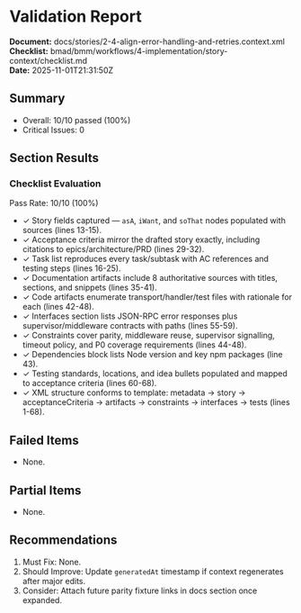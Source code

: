 # Validation Report

**Document:** docs/stories/2-4-align-error-handling-and-retries.context.xml  
**Checklist:** bmad/bmm/workflows/4-implementation/story-context/checklist.md  
**Date:** 2025-11-01T21:31:50Z

## Summary

- Overall: 10/10 passed (100%)
- Critical Issues: 0

## Section Results

### Checklist Evaluation

Pass Rate: 10/10 (100%)

- ✓ Story fields captured — `asA`, `iWant`, and `soThat` nodes populated with sources (lines 13-15).
- ✓ Acceptance criteria mirror the drafted story exactly, including citations to epics/architecture/PRD (lines 29-32).
- ✓ Task list reproduces every task/subtask with AC references and testing steps (lines 16-25).
- ✓ Documentation artifacts include 8 authoritative sources with titles, sections, and snippets (lines 35-41).
- ✓ Code artifacts enumerate transport/handler/test files with rationale for each (lines 42-48).
- ✓ Interfaces section lists JSON-RPC error responses plus supervisor/middleware contracts with paths (lines 55-59).
- ✓ Constraints cover parity, middleware reuse, supervisor signalling, timeout policy, and P0 coverage requirements (lines 44-48).
- ✓ Dependencies block lists Node version and key npm packages (line 43).
- ✓ Testing standards, locations, and idea bullets populated and mapped to acceptance criteria (lines 60-68).
- ✓ XML structure conforms to template: metadata → story → acceptanceCriteria → artifacts → constraints → interfaces → tests (lines 1-68).

## Failed Items

- None.

## Partial Items

- None.

## Recommendations

1. Must Fix: None.
2. Should Improve: Update `generatedAt` timestamp if context regenerates after major edits.
3. Consider: Attach future parity fixture links in docs section once expanded.
